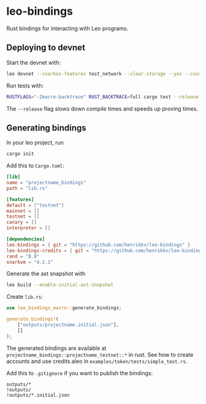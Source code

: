 # leo-bindings

Rust bindings for interacting with Leo programs.


## Deploying to devnet

Start the devnet with:
```bash
leo devnet --snarkos-features test_network --clear-storage --yes --consensus-heights 0,1,2,3,4,5,6,7,8,9 --snarkos ~/.cargo/bin/snarkos --tmux
```

Run tests with:
```bash
RUSTFLAGS="-Zmacro-backtrace" RUST_BACKTRACE=full cargo test --release -- --nocapture
```
The `--release` flag slows down compile times and speeds up proving times.


## Generating bindings

In your leo project, run 
```bash
cargo init
```

Add this to `Cargo.toml`:
```toml
[lib]
name = "projectname_bindings"
path = "lib.rs"

[features]
default = ["testnet"]
mainnet = []
testnet = []
canary = []
interpreter = []

[dependencies]
leo-bindings = { git = "https://github.com/henrikkv/leo-bindings" }
leo-bindings-credits = { git = "https://github.com/henrikkv/leo-bindings" }
rand = "0.8"
snarkvm = "4.2.1"
```

Generate the ast snapshot with 
```bash
leo build --enable-initial-ast-snapshot
```

Create `lib.rs`:
```rust
use leo_bindings_macro::generate_bindings;

generate_bindings!(
    ["outputs/projectname.initial.json"],
    []
);
```
The generated bindings are available at `projectname_bindings::projectname_testnet::*` in rust.
See how to create accounts and use credits.aleo in `examples/token/tests/simple_test.rs`.

Add this to `.gitignore` if you want to publish the bindings:
```gitignore
outputs/*
!outputs/
!outputs/*.initial.json
```
